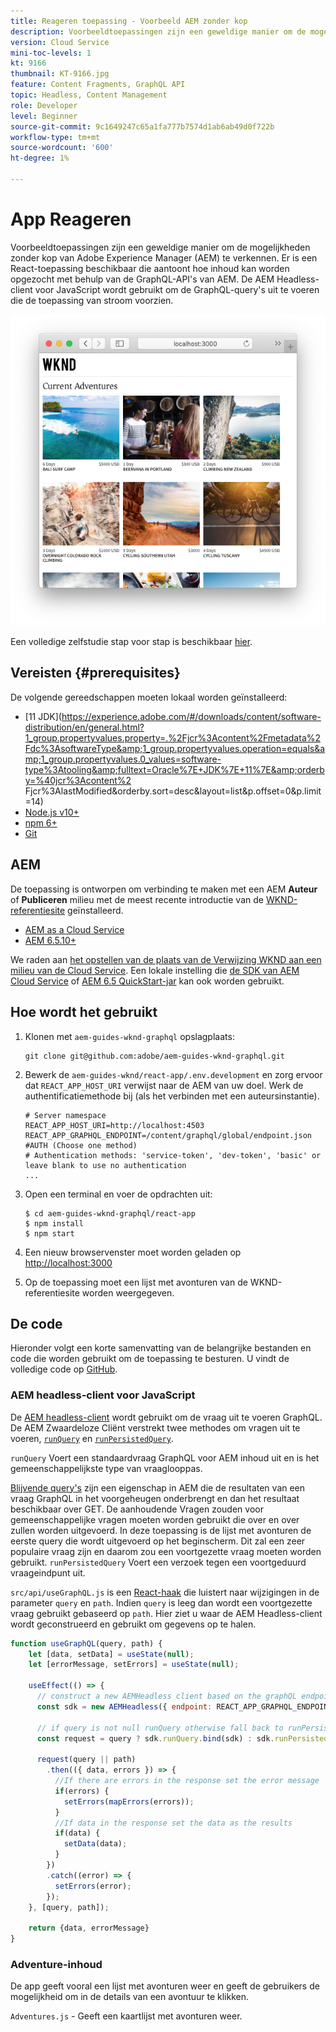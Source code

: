 ```yaml
---
title: Reageren toepassing - Voorbeeld AEM zonder kop
description: Voorbeeldtoepassingen zijn een geweldige manier om de mogelijkheden zonder kop van Adobe Experience Manager (AEM) te verkennen. Er is een React-toepassing beschikbaar die aantoont hoe inhoud kan worden opgezocht met behulp van de GraphQL-API's van AEM. De AEM Headless-client voor JavaScript wordt gebruikt om de GraphQL-query's uit te voeren die de toepassing van stroom voorzien.
version: Cloud Service
mini-toc-levels: 1
kt: 9166
thumbnail: KT-9166.jpg
feature: Content Fragments, GraphQL API
topic: Headless, Content Management
role: Developer
level: Beginner
source-git-commit: 9c1649247c65a1fa777b7574d1ab6ab49d0f722b
workflow-type: tm+mt
source-wordcount: '600'
ht-degree: 1%

---
```



# App Reageren

Voorbeeldtoepassingen zijn een geweldige manier om de mogelijkheden zonder kop van Adobe Experience Manager (AEM) te verkennen. Er is een React-toepassing beschikbaar die aantoont hoe inhoud kan worden opgezocht met behulp van de GraphQL-API&#39;s van AEM. De AEM Headless-client voor JavaScript wordt gebruikt om de GraphQL-query&#39;s uit te voeren die de toepassing van stroom voorzien.

![Toepassing Reageren](./assets/react-screenshot.png)

Een volledige zelfstudie stap voor stap is beschikbaar [hier](https://experienceleague.adobe.com/docs/experience-manager-learn/getting-started-with-aem-headless/graphql/multi-step/overview.html).

## Vereisten {#prerequisites}

De volgende gereedschappen moeten lokaal worden geïnstalleerd:

* [11 JDK](https://experience.adobe.com/#/downloads/content/software-distribution/en/general.html?1_group.propertyvalues.property=.%2Fjcr%3Acontent%2Fmetadata%2Fdc%3AsoftwareType&amp;1_group.propertyvalues.operation=equals&amp;1_group.propertyvalues.0_values=software-type%3Atooling&amp;fulltext=Oracle%7E+JDK%7E+11%7E&amp;orderby=%40jcr%3Acontent%2 Fjcr%3AlastModified&amp;orderby.sort=desc&amp;layout=list&amp;p.offset=0&amp;p.limit=14)
* [Node.js v10+](https://nodejs.org/en/)
* [npm 6+](https://www.npmjs.com/)
* [Git](https://git-scm.com/)

## AEM

De toepassing is ontworpen om verbinding te maken met een AEM **Auteur** of **Publiceren** milieu met de meest recente introductie van de [WKND-referentiesite](https://github.com/adobe/aem-guides-wknd/releases/latest) geïnstalleerd.

* [AEM as a Cloud Service](https://experienceleague.adobe.com/docs/experience-manager-cloud-service/overview/introduction.html)
* [AEM 6.5.10+](https://experienceleague.adobe.com/docs/experience-manager-65/release-notes/service-pack/new-features-latest-service-pack.html)

We raden aan [het opstellen van de plaats van de Verwijzing WKND aan een milieu van de Cloud Service](https://experienceleague.adobe.com/docs/experience-manager-cloud-service/implementing/deploying/overview.html#coding-against-the-right-aem-version). Een lokale instelling die [de SDK van AEM Cloud Service](https://experienceleague.adobe.com/docs/experience-manager-learn/cloud-service/local-development-environment-set-up/overview.html) of [AEM 6.5 QuickStart-jar](https://experienceleague.adobe.com/docs/experience-manager-learn/foundation/development/set-up-a-local-aem-development-environment.html?lang=en#install-local-aem-instances) kan ook worden gebruikt.

## Hoe wordt het gebruikt

1. Klonen met `aem-guides-wknd-graphql` opslagplaats:

   ```shell
   git clone git@github.com:adobe/aem-guides-wknd-graphql.git
   ```

1. Bewerk de `aem-guides-wknd/react-app/.env.development` en zorg ervoor dat `REACT_APP_HOST_URI` verwijst naar de AEM van uw doel. Werk de authentificatiemethode bij (als het verbinden met een auteursinstantie).

   ```plain
   # Server namespace
   REACT_APP_HOST_URI=http://localhost:4503
   REACT_APP_GRAPHQL_ENDPOINT=/content/graphql/global/endpoint.json
   #AUTH (Choose one method)
   # Authentication methods: 'service-token', 'dev-token', 'basic' or leave blank to use no authentication
   ...
   ```

1. Open een terminal en voer de opdrachten uit:

   ```shell
   $ cd aem-guides-wknd-graphql/react-app
   $ npm install
   $ npm start
   ```
1. Een nieuw browservenster moet worden geladen op [http://localhost:3000](http://localhost:3000)
1. Op de toepassing moet een lijst met avonturen van de WKND-referentiesite worden weergegeven.

## De code

Hieronder volgt een korte samenvatting van de belangrijke bestanden en code die worden gebruikt om de toepassing te besturen. U vindt de volledige code op [GitHub](https://github.com/adobe/aem-guides-wknd-graphql).

### AEM headless-client voor JavaScript

De [AEM headless-client](https://github.com/adobe/aem-headless-client-js) wordt gebruikt om de vraag uit te voeren GraphQL. De AEM Zwaardeloze Cliënt verstrekt twee methodes om vragen uit te voeren, [`runQuery`](https://github.com/adobe/aem-headless-client-js/blob/main/api-reference.md#aemheadlessrunqueryquery-options--promiseany) en [`runPersistedQuery`](https://github.com/adobe/aem-headless-client-js/blob/main/api-reference.md#aemheadlessrunpersistedquerypath-variables-options--promiseany).

`runQuery` Voert een standaardvraag GraphQL voor AEM inhoud uit en is het gemeenschappelijkste type van vraaglooppas.

[Blijvende query&#39;s](https://experienceleague.adobe.com/docs/experience-manager-learn/getting-started-with-aem-headless/graphql/video-series/graphql-persisted-queries.html) zijn een eigenschap in AEM die de resultaten van een vraag GraphQL in het voorgeheugen onderbrengt en dan het resultaat beschikbaar over GET. De aanhoudende Vragen zouden voor gemeenschappelijke vragen moeten worden gebruikt die over en over zullen worden uitgevoerd. In deze toepassing is de lijst met avonturen de eerste query die wordt uitgevoerd op het beginscherm. Dit zal een zeer populaire vraag zijn en daarom zou een voortgezette vraag moeten worden gebruikt. `runPersistedQuery` Voert een verzoek tegen een voortgeduurd vraageindpunt uit.

`src/api/useGraphQL.js` is een [React-haak](https://reactjs.org/docs/hooks-overview.html#effect-hook) die luistert naar wijzigingen in de parameter `query` en `path`. Indien `query` is leeg dan wordt een voortgezette vraag gebruikt gebaseerd op `path`. Hier ziet u waar de AEM Headless-client wordt geconstrueerd en gebruikt om gegevens op te halen.

```js
function useGraphQL(query, path) {
    let [data, setData] = useState(null);
    let [errorMessage, setErrors] = useState(null);

    useEffect(() => {
      // construct a new AEMHeadless client based on the graphQL endpoint
      const sdk = new AEMHeadless({ endpoint: REACT_APP_GRAPHQL_ENDPOINT })

      // if query is not null runQuery otherwise fall back to runPersistedQuery
      const request = query ? sdk.runQuery.bind(sdk) : sdk.runPersistedQuery.bind(sdk);

      request(query || path)
        .then(({ data, errors }) => {
          //If there are errors in the response set the error message
          if(errors) {
            setErrors(mapErrors(errors));
          }
          //If data in the response set the data as the results
          if(data) {
            setData(data);
          }
        })
        .catch((error) => {
          setErrors(error);
        });
    }, [query, path]);

    return {data, errorMessage}
}
```

### Adventure-inhoud

De app geeft vooral een lijst met avonturen weer en geeft de gebruikers de mogelijkheid om in de details van een avontuur te klikken.

`Adventures.js` - Geeft een kaartlijst met avonturen weer.